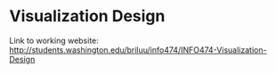 # Visualization Design

Link to working website: http://students.washington.edu/briluu/info474/INFO474-Visualization-Design